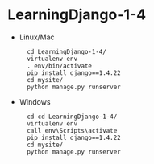 # LearningDjango-1-4
- Linux/Mac

        cd LearningDjango-1-4/
        virtualenv env
        . env/bin/activate
        pip install django==1.4.22
        cd mysite/
        python manage.py runserver

- Windows

		cd cd LearningDjango-1-4/
        virtualenv env
        call env\Scripts\activate
        pip install django==1.4.22
        cd mysite/
        python manage.py runserver
